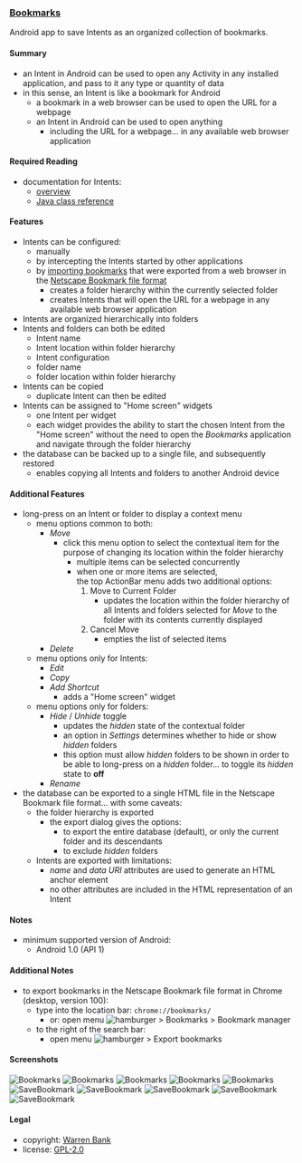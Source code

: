 ### [Bookmarks](https://github.com/warren-bank/Android-Bookmarks)

Android app to save Intents as an organized collection of bookmarks.

#### Summary

* an Intent in Android can be used to open any Activity in any installed application, and pass to it any type or quantity of data
* in this sense, an Intent is like a bookmark for Android
  - a bookmark in a web browser can be used to open the URL for a webpage
  - an Intent in Android can be used to open anything
    * including the URL for a webpage&hellip; in any available web browser application

#### Required Reading

* documentation for Intents:
  - [overview](https://developer.android.com/training/basics/intents)
  - [Java class reference](https://developer.android.com/reference/android/content/Intent)

#### Features

* Intents can be configured:
  - manually
  - by intercepting the Intents started by other applications
  - by [importing bookmarks](https://web.archive.org/web/20130620163622/https://support.mozilla.org/en-US/kb/import-bookmarks-html) that were exported from a web browser in the [Netscape Bookmark file format](https://web.archive.org/web/20130513213743/http://msdn.microsoft.com/en-us/library/aa753582(VS.85).aspx)
    * creates a folder hierarchy within the currently selected folder
    * creates Intents that will open the URL for a webpage in any available web browser application
* Intents are organized hierarchically into folders
* Intents and folders can both be edited
  - Intent name
  - Intent location within folder hierarchy
  - Intent configuration
  - folder name
  - folder location within folder hierarchy
* Intents can be copied
  - duplicate Intent can then be edited
* Intents can be assigned to "Home screen" widgets
  - one Intent per widget
  - each widget provides the ability to start the chosen Intent from the "Home screen" without the need to open the _Bookmarks_ application and navigate through the folder hierarchy
* the database can be backed up to a single file, and subsequently restored
  - enables copying all Intents and folders to another Android device

#### Additional Features

* long-press on an Intent or folder to display a context menu
  - menu options common to both:
    * _Move_
      - click this menu option to select the contextual item for the purpose of changing its location within the folder hierarchy
        * multiple items can be selected concurrently
        * when one or more items are selected,<br>the top ActionBar menu adds two additional options:
          1. Move to Current Folder
             - updates the location within the folder hierarchy of all Intents and folders selected for _Move_ to the folder with its contents currently displayed
          2. Cancel Move
             - empties the list of selected items
    * _Delete_
  - menu options only for Intents:
    * _Edit_
    * _Copy_
    * _Add Shortcut_
      - adds a "Home screen" widget
  - menu options only for folders:
    * _Hide_ / _Unhide_ toggle
      - updates the _hidden_ state of the contextual folder
      * an option in _Settings_ determines whether to hide or show _hidden_ folders
      * this option must allow _hidden_ folders to be shown in order to be able to long-press on a _hidden_ folder&hellip; to toggle its _hidden_ state to __off__
    * _Rename_
* the database can be exported to a single HTML file in the Netscape Bookmark file format&hellip; with some caveats:
  - the folder hierarchy is exported
    * the export dialog gives the options:
      - to export the entire database (default), or only the current folder and its descendants
      - to exclude _hidden_ folders
  - Intents are exported with limitations:
    * _name_ and _data URI_ attributes are used to generate an HTML anchor element
    * no other attributes are included in the HTML representation of an Intent

#### Notes

* minimum supported version of Android:
  * Android 1.0 (API 1)

#### Additional Notes

* to export bookmarks in the Netscape Bookmark file format in Chrome (desktop, version 100):
  * type into the location bar: `chrome://bookmarks/`
    - or: open menu ![hamburger](https://github.com/google/material-design-icons/raw/4.0.0/png/navigation/menu/materialicons/24dp/1x/baseline_menu_black_24dp.png) &gt; Bookmarks &gt; Bookmark manager
  * to the right of the search bar:
    - open menu ![hamburger](https://github.com/google/material-design-icons/raw/4.0.0/png/navigation/menu/materialicons/24dp/1x/baseline_menu_black_24dp.png) &gt; Export bookmarks

#### Screenshots

![Bookmarks](./etc/screenshots/01-Bookmarks-layout.png)
![Bookmarks](./etc/screenshots/02-Bookmarks-menu-ActionBar.png)
![Bookmarks](./etc/screenshots/03-Bookmarks-menu-context-folder.png)
![Bookmarks](./etc/screenshots/04-Bookmarks-menu-context-bookmark.png)
![Bookmarks](./etc/screenshots/05-Bookmarks-add-shortcut.png)
![SaveBookmark](./etc/screenshots/06-SaveBookmark-layout-top.png)
![SaveBookmark](./etc/screenshots/07-SaveBookmark-layout-top-expanded-flags.png)
![SaveBookmark](./etc/screenshots/08-SaveBookmark-layout-bottom.png)
![SaveBookmark](./etc/screenshots/09-SaveBookmark-dialog-extras.png)
![SaveBookmark](./etc/screenshots/10-SaveBookmark-dialog-extras-spinner-types.png)

#### Legal

* copyright: [Warren Bank](https://github.com/warren-bank)
* license: [GPL-2.0](https://www.gnu.org/licenses/old-licenses/gpl-2.0.txt)
